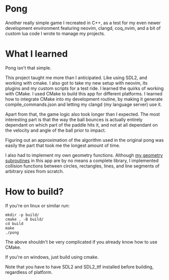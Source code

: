 # Pong
Another really simple game I recreated in C++, as a test
for my even newer development environment featuring neovim, clangd, coq_nvim,
and a bit of custom lua code I wrote to manage my projects.

# What I learned
Pong isn't that simple.

This project taught me more than I anticipated. Like using SDL2, and working with cmake.
I also got to take my new setup with neovim, its plugins and my custom scripts for a test ride.
I learned the quirks of working with CMake. I used CMake to build this app for different
platforms. I learned how to integrate CMake into my development routine, by making it generate
compile_commands.json and letting my clangd (my language server) use it.

Apart from that, the game logic also took longer than I expected.
The most interesting part is that the way the ball bounces is actually entirely
dependant on which part of the paddle hits it, and not at all dependant on the
velocity and angle of the ball prior to impact.

Figuring out an approximation of the algorithm used in the original pong
was easily the part that took me the longest amount of time.

I also had to implement my own geometry functions. Although [my geometry subroutines](src/geometry.cpp) 
in this app are by no means a complete library, I implemented collision functions between
circles, rectangles, lines, and line segments of arbitrary sizes from scratch.

# How to build?

If you're on linux or similar run:

```
mkdir -p build/
cmake . -B build/
cd build
make
./pong
```

The above shouldn't be very complicated if you already know how to use CMake.

If you're on windows, just build using cmake.

Note that you have to have SDL2 and SDL2_ttf installed before building, 
regardless of platform.
